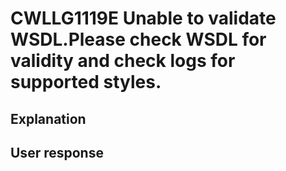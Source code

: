 # CWLLG1119E Unable to validate WSDL.Please check WSDL for validity and check logs for supported styles.

## Explanation

## User response
